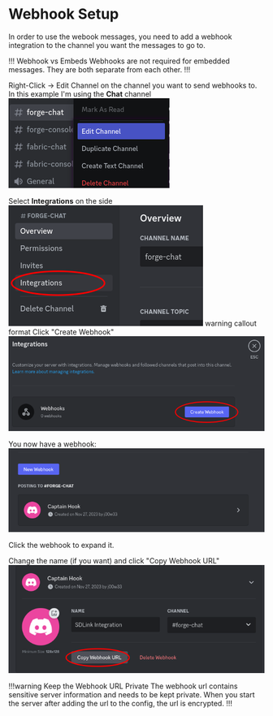 # Webhook Setup

In order to use the webook messages, you need to add a webhook integration to the channel you want the messages to go to.

!!! Webhook vs Embeds
Webhooks are not required for embedded messages. They are both separate from each other.
!!!

Right-Click -> Edit Channel on the channel you want to send webhooks to. In this example I'm using the **Chat** channel
<br>![](webhook1.png)

Select **Integrations** on the side
<br>![](webhook2.png)
warning callout format
Click "Create Webhook"
<br>![](webhook3.png)

You now have a webhook:
<br>![](webhook4.png)

Click the webhook to expand it.

Change the name (if you want) and click "Copy Webhook URL"
<br>![](webhook5.png)

!!!warning Keep the Webhook URL Private
The webhook url contains sensitive server information and needs to be kept private.
When you start the server after adding the url to the config, the url is encrypted.
!!!
